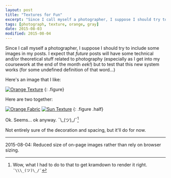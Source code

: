 ```yaml
---
layout: post
title: "Textures for Fun"
excerpt: "Since I call myself a photographer, I suppose I should try to include some images in my posts."
tags: [photograph, texture, orange, gray]
date: 2015-08-03
modified: 2015-08-04
---
```


Since I call myself a photographer, I suppose I should try to include some images in my posts. I expect that *future* posts will have some technical and/or theoretical stuff related to photography (especially as I get into my coursework at the end of the month *eek!*) but to test that this new system works (for some undefined definition of that word...)

Here's an image that I like:

[![Orange Texture](/images/posts/s/2015-08-03-barbara-tozier-square-orange-texture.jpg)](/images/posts/l/2015-08-03-barbara-tozier-square-orange-texture.jpg "Orange Texture")
{: .figure}

Here are two together:

[![Orange Fabric](/images/posts/s/2015-08-03-barbara-tozier-orange-texture.jpg)](/images/posts/l/2015-08-03-barbara-tozier-orange-texture.jpg "Orange Fabric")
[![Sun Texture](/images/posts/s/2015-08-03-barbara-tozier-sun-texture.jpg)](/images/posts/l/2015-08-03-barbara-tozier-sun-texture.jpg "Sun Texture")
{: .figure .half}


Ok. Seems... ok anyway. ¯\\\_(ツ)\_/¯[^1]

Not entirely sure of the decoration and spacing, but it'll do for now.

[^1]:Wow, what I had to do to that to get kramdown to render it right. `¯\\\_(ツ)\_/¯`

---

2015-08-04: Reduced size of on-page images rather than rely on browser sizing.
